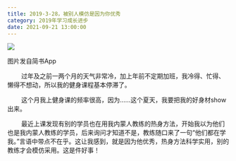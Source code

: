 ```yaml
---
title: 2019-3-28，被别人模仿是因为你优秀
category: 2019年学习成长进步
date: 2021-09-21 13:00:00
---
```


![](https://markdown-1301532546.cos.ap-guangzhou.myqcloud.com/peipei_blog/20210921144042.jpeg)  

图片发自简书App

        过年及之前一两个月的天气非常冷，加上年前不定期加班，我冷得、忙得、懒得不想动，所以我的健身课程基本停滞了。  

        这个月我上健身课的频率很高，因为……这个夏天，我要把我的好身材show出来。  

        最近上课发现有别的学员也在用我内蒙人教练的热身方法，开始我以为他们也是我内蒙人教练的学员，后来询问才知道不是，教练随口来了一句“他们都在学我。”言语中带点不在乎。这让我感到，就是因为他优秀，热身方法科学实用，别的教练才会模仿采用。这是件好事！